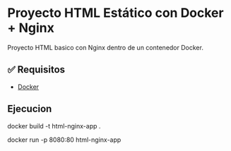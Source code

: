 # Proyecto HTML Estático con Docker + Nginx

Proyecto HTML basico con Nginx dentro de un contenedor Docker.

## ✅ Requisitos

- [Docker](https://www.docker.com/)


## Ejecucion
docker build -t html-nginx-app .

docker run -p 8080:80 html-nginx-app
